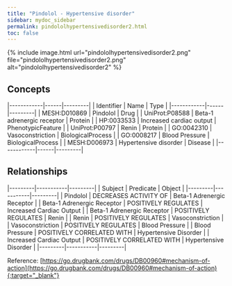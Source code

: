 ```yaml
---
title: "Pindolol - Hypertensive disorder"
sidebar: mydoc_sidebar
permalink: pindololhypertensivedisorder2.html
toc: false 
---
```


{% include image.html url="pindololhypertensivedisorder2.png" file="pindololhypertensivedisorder2.png" alt="pindololhypertensivedisorder2" %}

## Concepts

|------------|------|---------|
| Identifier | Name | Type    |
|------------|------|---------|
| MESH:D010869 | Pindolol | Drug |
| UniProt:P08588 | Beta-1 adrenergic receptor | Protein |
| HP:0033533 | Increased cardiac output | PhenotypicFeature |
| UniProt:P00797 | Renin | Protein |
| GO:0042310 | Vasoconstriction | BiologicalProcess |
| GO:0008217 | Blood Pressure | BiologicalProcess |
| MESH:D006973 | Hypertensive disorder | Disease |
|------------|------|---------|

## Relationships

|---------|-----------|---------|
| Subject | Predicate | Object  |
|---------|-----------|---------|
| Pindolol | DECREASES ACTIVITY OF | Beta-1 Adrenergic Receptor |
| Beta-1 Adrenergic Receptor | POSITIVELY REGULATES | Increased Cardiac Output |
| Beta-1 Adrenergic Receptor | POSITIVELY REGULATES | Renin |
| Renin | POSITIVELY REGULATES | Vasoconstriction |
| Vasoconstriction | POSITIVELY REGULATES | Blood Pressure |
| Blood Pressure | POSITIVELY CORRELATED WITH | Hypertensive Disorder |
| Increased Cardiac Output | POSITIVELY CORRELATED WITH | Hypertensive Disorder |
|---------|-----------|---------|

Reference: [https://go.drugbank.com/drugs/DB00960#mechanism-of-action](https://go.drugbank.com/drugs/DB00960#mechanism-of-action){:target="_blank"}